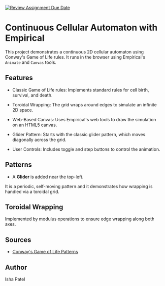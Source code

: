 [![Review Assignment Due Date](https://classroom.github.com/assets/deadline-readme-button-22041afd0340ce965d47ae6ef1cefeee28c7c493a6346c4f15d667ab976d596c.svg)](https://classroom.github.com/a/StQAS8iq)

# Continuous Cellular Automaton with Empirical

This project demonstrates a continuous 2D cellular automaton using Conway's Game of Life rules. It runs in the browser using Empirical's `Animate` and `Canvas` tools.

## Features
- Classic Game of Life rules: Implements standard rules for cell birth, survival, and death.

- Toroidal Wrapping: The grid wraps around edges to simulate an infinite 2D space.

- Web-Based Canvas: Uses Empirical's web tools to draw the simulation on an HTML5 canvas.

- Glider Pattern: Starts with the classic glider pattern, which moves diagonally across the grid.

- User Controls: Includes toggle and step buttons to control the animation.


## Patterns

- A **Glider** is added near the top-left.

It is a periodic, self-moving pattern and it demonstrates how wrapping is handled via a toroidal grid.

## Toroidal Wrapping

Implemented by modulus operations to ensure edge wrapping along both axes.

## Sources

- [Conway's Game of Life Patterns](https://conwaylife.com/wiki/Glider)

## Author

Isha Patel
